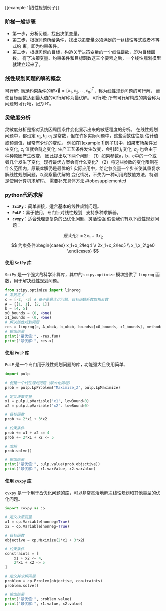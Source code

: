 [[example 1|线性规划例子]]
### 阶梯一般步骤
- 第一步，分析问题，找出决策变量。
- 第二步，根据间题所给条件，找出决策变量必须满足的一组线性等式或者不等式约 束，即为约束条件。
- 第三步，根据问题的目标，构造关于决策变量的一个线性函数，即为目标函数。
有了决策变量、约束条件和目标函数这三个要素之后，一个线性规划模型就建立起来了。
### 线性规划问题的解的概念
可行解: 满足约束条件的解$\vec x=[x_1,x_2,\ldots,x_n]^T$，称为线性规划问题的可行解， 而使目标函数达到最大值的可行解称为最优解。 
可行域: 所有可行解构成的集合称为问题的可行域，记为 R'。
### 灵敏度分析
灵敏度分析是指对系统因周围条件变化显示出来的敏感程度的分析。
在线性规划问题中，都设定 $a_{ij},b_i,c_j$ 是常数，但在许多实际问题中，这些系数往往是 估计值或预测值，经常有少许的变动。
例如在[[example 1|例子1]]中，如果市场条件发生变化,  $c_j$ 值就会随之变化; 生产工艺条件发生改变，会引起 $j_i$ 变化; $a_{ij}$ 也会由于种种原因产生改变。
因此提出以下两个问题:
（1）如果参数a，b，c中的一个或者几个发生了变化，现行最优方案会有什么变化?
（2）将这些参数的变化限制在什么范围内，原最优解仍是最优的?
实际应用中，给定参变量一个步长使其重复求解线性规划问题，以观察最优解的 变化情况，不失为一种可用的数值方法，特别是使用计算机求解时。
需要补充具体方法 #tobesupplemented 
### python代码求解
- **`SciPy`**：简单直接，适合基本的线性规划问题。
- **`PuLP`**：易于使用，专门针对线性规划，支持多种求解器。
- **`cvxpy`**：适合处理更复杂的凸优化问题，灵活性强
假设我们有以下线性规划问题：

$$
最大化 z=2x_1+3x_2
$$
$$
约束条件:\begin{cases}
x_1+x_2\leq4 \\
2x_1+x_2\leq5 \\
x_1,x_2\ge0
\end{cases}
$$
#### 使用 `SciPy` 库
`SciPy` 是一个强大的科学计算库，其中的 `scipy.optimize` 模块提供了 `linprog` 函数，用于解决线性规划问题。
```python
from scipy.optimize import linprog 
# 系数定义 
c = [-2, -3] # 由于是最大化问题，目标函数系数取相反数 
A = [[1, 1], [2, 1]] 
b = [4, 5] 
x0_bounds = (0, None) 
x1_bounds = (0, None) 
# 解决线性规划问题 
res = linprog(c, A_ub=A, b_ub=b, bounds=[x0_bounds, x1_bounds], method='highs') 
# 输出结果 
print("最优值:", -res.fun) 
print("最优解:", res.x)
```
#### 使用 `PuLP` 库
`PuLP` 是一个专门用于线性规划问题的库，功能强大且使用简单。
```python
import pulp

# 创建一个线性规划问题（最大化问题）
prob = pulp.LpProblem("Maximize_Z", pulp.LpMaximize)

# 定义决策变量
x1 = pulp.LpVariable('x1', lowBound=0)
x2 = pulp.LpVariable('x2', lowBound=0)

# 目标函数
prob += 2*x1 + 3*x2

# 约束条件
prob += x1 + x2 <= 4
prob += 2*x1 + x2 <= 5

# 求解
prob.solve()

# 输出结果
print("最优值:", pulp.value(prob.objective))
print("最优解:", x1.varValue, x2.varValue)
```
#### 使用 `cvxpy` 库
`cvxpy` 是一个用于凸优化问题的库，可以非常灵活地解决线性规划和其他类型的优化问题。

```python
import cvxpy as cp

# 定义决策变量
x1 = cp.Variable(nonneg=True)
x2 = cp.Variable(nonneg=True)

# 目标函数
objective = cp.Maximize(2*x1 + 3*x2)

# 约束条件
constraints = [
    x1 + x2 <= 4,
    2*x1 + x2 <= 5
]

# 定义并求解问题
problem = cp.Problem(objective, constraints)
problem.solve()

# 输出结果
print("最优值:", problem.value)
print("最优解:", x1.value, x2.value)
```
